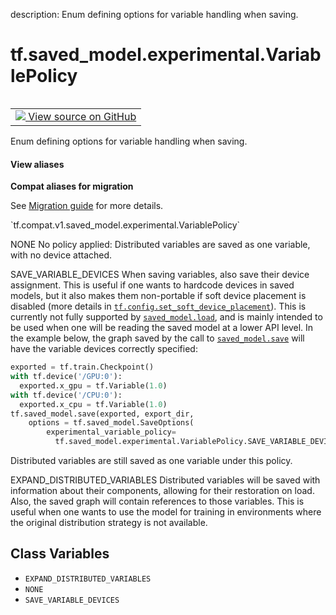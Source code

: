 description: Enum defining options for variable handling when saving.

<div itemscope itemtype="http://developers.google.com/ReferenceObject">
<meta itemprop="name" content="tf.saved_model.experimental.VariablePolicy" />
<meta itemprop="path" content="Stable" />
<meta itemprop="property" content="EXPAND_DISTRIBUTED_VARIABLES"/>
<meta itemprop="property" content="NONE"/>
<meta itemprop="property" content="SAVE_VARIABLE_DEVICES"/>
</div>

# tf.saved_model.experimental.VariablePolicy

<!-- Insert buttons and diff -->

<table class="tfo-notebook-buttons tfo-api nocontent" align="left">
<td>
  <a target="_blank" href="https://github.com/tensorflow/tensorflow/blob/r2.4/tensorflow/python/saved_model/save_options.py#L29-L91">
    <img src="https://www.tensorflow.org/images/GitHub-Mark-32px.png" />
    View source on GitHub
  </a>
</td>
</table>



Enum defining options for variable handling when saving.

<section class="expandable">
  <h4 class="showalways">View aliases</h4>
  <p>
<b>Compat aliases for migration</b>
<p>See
<a href="https://www.tensorflow.org/guide/migrate">Migration guide</a> for
more details.</p>
<p>`tf.compat.v1.saved_model.experimental.VariablePolicy`</p>
</p>
</section>

<!-- Placeholder for "Used in" -->

NONE
  No policy applied: Distributed variables are saved as one variable, with no
  device attached.

SAVE_VARIABLE_DEVICES
  When saving variables, also save their device assignment.
  This is useful if one wants to hardcode devices in saved models, but it also
  makes them non-portable if soft device placement is disabled (more details
  in <a href="../../../tf/config/set_soft_device_placement.md"><code>tf.config.set_soft_device_placement</code></a>). This is currently not
  fully supported by <a href="../../../tf/saved_model/load.md"><code>saved_model.load</code></a>, and is mainly intended to be used
  when one will be reading the saved model at a lower API level. In the
  example below, the graph saved by the call to <a href="../../../tf/saved_model/save.md"><code>saved_model.save</code></a> will have
  the variable devices correctly specified:
  ```python
  exported = tf.train.Checkpoint()
  with tf.device('/GPU:0'):
    exported.x_gpu = tf.Variable(1.0)
  with tf.device('/CPU:0'):
    exported.x_cpu = tf.Variable(1.0)
  tf.saved_model.save(exported, export_dir,
      options = tf.saved_model.SaveOptions(
          experimental_variable_policy=
            tf.saved_model.experimental.VariablePolicy.SAVE_VARIABLE_DEVICES))
  ```
  Distributed variables are still saved as one variable under this policy.

EXPAND_DISTRIBUTED_VARIABLES
  Distributed variables will be saved with information about their components,
  allowing for their restoration on load. Also, the saved graph will contain
  references to those variables. This is useful when one wants to use the
  model for training in environments where the original distribution strategy
  is not available.

## Class Variables

* `EXPAND_DISTRIBUTED_VARIABLES` <a id="EXPAND_DISTRIBUTED_VARIABLES"></a>
* `NONE` <a id="NONE"></a>
* `SAVE_VARIABLE_DEVICES` <a id="SAVE_VARIABLE_DEVICES"></a>
